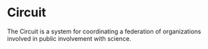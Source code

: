 # Circuit

The Circuit is a system for coordinating a federation of organizations
involved in public involvement with science.
